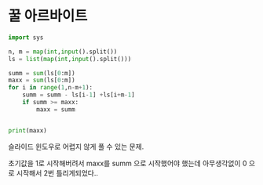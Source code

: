 # 꿀 아르바이트

```python
import sys

n, m = map(int,input().split())
ls = list(map(int,input().split()))

summ = sum(ls[0:m])
maxx = sum(ls[0:m])
for i in range(1,n-m+1):
    summ = summ - ls[i-1] +ls[i+m-1]
    if summ >= maxx:
        maxx = summ


print(maxx)
```



슬라이드 윈도우로 어렵지 않게 풀 수 있는 문제.

초기값을 1로 시작해버려서 maxx를 summ 으로 시작했어야 했는데 아무생각없이 0 으로 시작해서 2번 틀리게되었다..